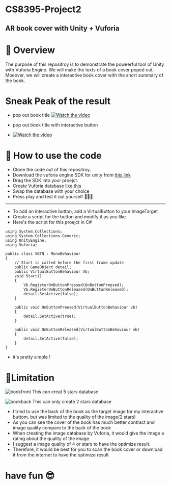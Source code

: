 # CS8395-Project2
## AR book cover with Unity + Vuforia

# 📕  Overview
The purpose of this repositroy is to demonstrate the poweerful tool of Unity with Vuforia Engine. We will make the texts of a book cover poped out. Moeover, we will create a interactive book cover with the short summary of the book.

# Sneak Peak of the result

- pop out book title
[![Watch the video](https://img.youtube.com/vi/auFsmwQ4TCU/maxresdefault.jpg)](https://youtu.be/auFsmwQ4TCU)

- pop out book title with interactive button 
- [![Watch the video](https://img.youtube.com/vi/CwEAOucXWHY/maxresdefault.jpg)](https://youtu.be/CwEAOucXWHY)

# 🎎 How to use the code

- Clone the code out of this repositroy.
- Download the vuforia engine SDK for unity from [this link](https://developer.vuforia.com/downloads/SDK) 
- Drag the SDK into your proejct.
- Create Vuforia database [like this](https://library.vuforia.com/articles/Solution/How-To-Work-with-Device-Databases.html)
- Swap the database with your choice
- Press play and test it out yourself 🏃🏼‍♀️
---
- To add an interactive button, add a VirtualButton to your ImageTarget
- Create a script for the button and modify it as you like.
- Here's the script for this proejct in C#
```
using System.Collections;
using System.Collections.Generic;
using UnityEngine;
using Vuforia;

public class VBTN : MonoBehaviour
{
    // Start is called before the first frame update
    public GameObject detail;
    public VirtualButtonBehaviour Vb;
    void Start()
    {
        Vb.RegisterOnButtonPressed(OnButtonPreesed);
        Vb.RegisterOnButtonReleased(OnButtonReleased);
        detail.SetActive(false);
    }

    public void OnButtonPreesed(VirtualButtonBehaviour vb)
    {
        detail.SetActive(true);
    }

    public void OnButtonReleased(VirtualButtonBehaviour vb)
    {
        detail.SetActive(false);
    }
}

```

- it's pretty simple !

# 🔞Limitation
![bookfront](https://user-images.githubusercontent.com/8307131/154826604-59ea7564-1a54-4ba0-9c4c-5ff30c4d8f47.jpeg)
This can creat 5 stars database


![bookback](https://user-images.githubusercontent.com/8307131/154826607-dc95be55-9982-44df-a872-30f4cec5b10b.jpeg)
This can only create 2 stars database

- I tried to use the back of the book as the target image for my interactive buttom, but was limited to the quality of the image(2 stars)
- As you can see the cover of the book has much better contract and image quality compare to the back of the book
- When creating the image database by Vuforia, it would give the image a rating about the quality of the image. 
- I suggest a image quality of 4 or stars to have the optimize result.
- Therefore, it would be best for you to scan the book cover or download it from the internet to have the optimize result


# have fun 😎


